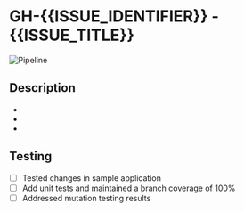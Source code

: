 # GH-{{ISSUE_IDENTIFIER}} - {{ISSUE_TITLE}}

![Pipeline](https://github.com/gavanlamb/dotnet-deprecated/actions/workflows/preview.yml/badge.svg?event=pull_request&branch={{BRANCH_NAME}})

## Description
* 
* 
* 

## Testing
- [ ] Tested changes in sample application
- [ ] Add unit tests and maintained a branch coverage of 100%
- [ ] Addressed mutation testing results
